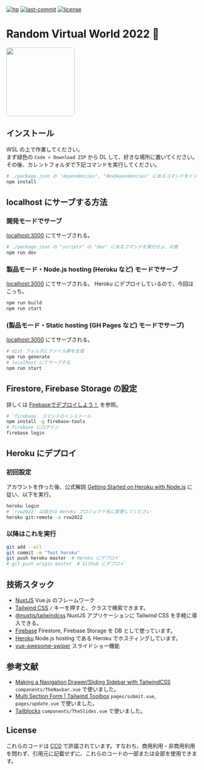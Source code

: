 [![hp](https://raw.githubusercontent.com/moyomogi/rvw2022/master/docs/hp.svg)](https://rvw2022.herokuapp.com)
[![last-commit](https://img.shields.io/github/last-commit/moyomogi/rvw2022)](https://github.com/moyomogi/rvw2022/commits/master)
[![license](https://img.shields.io/badge/license-CC0-blue)](https://creativecommons.org/publicdomain/zero/1.0/deed.ja)

# Random Virtual World 2022 🌸
<img src="https://i.imgur.com/R9YV2YX.png" width="180" style="border-radius: 0.375rem;">  

## インストール
WSL の上で作業してください。  
まず緑色の `Code > Download ZIP` から DL して、好きな場所に置いてください。その後、カレントフォルダで下記コマンドを実行してください。  
```sh
# ./package.json の "dependencies", "devDependencies" にあるコマンドをインストール
npm install
```

## localhost にサーブする方法
### 開発モードでサーブ
[localhost:3000](http://localhost:3000) にてサーブされる。
```sh
# ./package.json の "scripts" の "dev" にあるコマンドを実行せよ、の意
npm run dev
```

### 製品モード・Node.js hosting (Heroku など) モードでサーブ
[localhost:3000](http://localhost:3000) にてサーブされる。
Heroku にデプロイしているので、今回はこっち。
```sh
npm run build
npm run start
```

### (製品モード・Static hosting (GH Pages など) モードでサーブ)
[localhost:3000](http://localhost:3000) にてサーブされる。
```sh
# dist フォルダにファイル群を生成
npm run generate
# localhost にてサーブする
npm run start
```

## Firestore, Firebase Storage の設定
詳しくは [Firebaseでデプロイしよう！](https://qiita.com/hiroki-harada/items/ca22ac177db68e3c3796) を参照。
```sh
# `firebase` コマンドのインストール
npm install -g firebase-tools
# Firebase にログイン
firebase login
```

## Heroku にデプロイ
### 初回設定
アカウントを作った後、公式解説 [Getting Started on Heroku with Node.js](https://devcenter.heroku.com/articles/getting-started-with-nodejs) に従い、以下を実行。
```sh
heroku login
# `rvw2022` は自分の Heroku プロジェクト名に変更してください
heroku git:remote -a rvw2022
```

### 以降はこれを実行
```sh
git add --all
git commit -m "Test heroku"
git push heroku master  # Heroku にデプロイ
# git push origin master  # Github にデプロイ
```

## 技術スタック
- [NuxtJS](https://nuxtjs.org/ja/docs/get-started/installation/)
  Vue.js のフレームワーク
- [Tailwind CSS](https://tailwindcss.com/docs/installation)
  `/` キーを押すと、クラスで検索できます。
- [@nuxtjs/tailwindcss](https://tailwindcss.nuxtjs.org)
  NuxtJS アプリケーションに Tailwind CSS を手軽に導入できる。
- [Firebase](https://firebase.google.com/)
  Firestore, Firebase Storage を DB として使っています。
- [Heroku](https://jp.heroku.com/)
  Node.js hosting である Heroku でホスティングしています。
- [vue-awesome-swiper](https://github.surmon.me/vue-awesome-swiper/)
  スライドショー機能

## 参考文献
- [Making a Navigation Drawer/Sliding Sidebar with TailwindCSS](https://dev.to/fayaz/making-a-navigation-drawer-sliding-sidebar-with-tailwindcss-blueprint-581l)
  `components/TheNavbar.vue` で使いました。
- [Multi Section Form | Tailwind Toolbox](https://www.tailwindtoolbox.com/templates/multi-section-form)
  `pages/submit.vue`, `pages/update.vue` で使いました。
- [Tailblocks](https://tailblocks.cc)
  `components/TheSlides.vue` で使いました。

## License
これらのコードは [CC0](https://creativecommons.org/publicdomain/zero/1.0/deed.ja) で許諾されています。すなわち、商用利用・非商用利用を問わず、引用元に記載せずに、これらのコードの一部または全部を使用できます。
